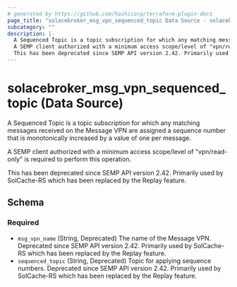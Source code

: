 ```yaml
---
# generated by https://github.com/hashicorp/terraform-plugin-docs
page_title: "solacebroker_msg_vpn_sequenced_topic Data Source - solacebroker"
subcategory: ""
description: |-
  A Sequenced Topic is a topic subscription for which any matching messages received on the Message VPN are assigned a sequence number that is monotonically increased by a value of one per message.
  A SEMP client authorized with a minimum access scope/level of "vpn/read-only" is required to perform this operation.
  This has been deprecated since SEMP API version 2.42. Primarily used by SolCache-RS which has been replaced by the Replay feature.
---
```


# solacebroker_msg_vpn_sequenced_topic (Data Source)

A Sequenced Topic is a topic subscription for which any matching messages received on the Message VPN are assigned a sequence number that is monotonically increased by a value of one per message.



A SEMP client authorized with a minimum access scope/level of "vpn/read-only" is required to perform this operation.

This has been deprecated since SEMP API version 2.42. Primarily used by SolCache-RS which has been replaced by the Replay feature.



<!-- schema generated by tfplugindocs -->
## Schema

### Required

- `msg_vpn_name` (String, Deprecated) The name of the Message VPN. Deprecated since SEMP API version 2.42. Primarily used by SolCache-RS which has been replaced by the Replay feature.
- `sequenced_topic` (String, Deprecated) Topic for applying sequence numbers. Deprecated since SEMP API version 2.42. Primarily used by SolCache-RS which has been replaced by the Replay feature.
